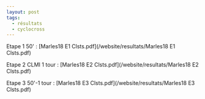 ```yaml
---
layout: post
tags:
  - résultats
  - cyclocross
---
```


Etape 1 50' :&nbsp;[Marles18 E1 Clsts.pdf](/website/resultats/Marles18 E1 Clsts.pdf)

Etape 2 CLMI 1 tour :&nbsp;[Marles18 E2 Clsts.pdf](/website/resultats/Marles18 E2 Clsts.pdf)

Etape 3 50'-1 tour :&nbsp;[Marles18 E3 Clsts.pdf](/website/resultats/Marles18 E3 Clsts.pdf)